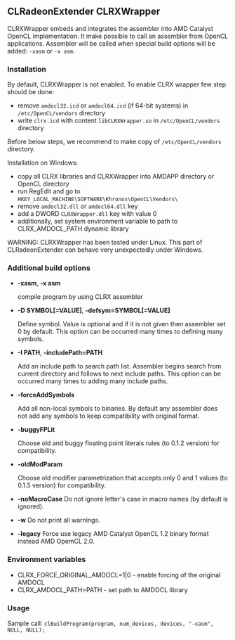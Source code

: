 ## CLRadeonExtender CLRXWrapper

CLRXWrapper embeds and integrates the assembler into AMD Catalyst OpenCL implementation.
It make possible to call an assembler from OpenCL applications. Assembler will be called
when special build options will be added: `-xasm` or `-x asm`.

### Installation

By default, CLRXWrapper is not enabled. To enable CLRX wrapper few step should be done:

* remove `amdocl32.icd` or `amdocl64.icd` (if 64-bit systems) in `/etc/OpenCL/vendors`
directory
* write `clrx.icd` with content `libCLRXWrapper.so` in  `/etc/OpenCL/vendors`
directory

Before below steps, we recommend to make copy of `/etc/OpenCL/vendors` directory.

Installation on Windows:

* copy all CLRX libraries and CLRXWrapper into AMDAPP directory or OpenCL directory
* run RegEdit and go to `HKEY_LOCAL_MACHINE\SOFTWARE\Khronos\OpenCL\Vendors\`
* remove `amdocl32.dll` or `amdocl64.dll` key
* add a DWORD `CLRXWrapper.dll` key with value 0
* additionally, set system environment variable to path to CLRX_AMDOCL_PATH dynamic library

WARNING: CLRXWrapper has been tested under Linux. This part of CLRadeonExtender can behave
very unexpectedly under Windows.

### Additional build options

* **-xasm**, **-x asm**

    compile program by using CLRX assembler

* **-D SYMBOL[=VALUE]**, **-defsym=SYMBOL[=VALUE]**

    Define symbol. Value is optional and if it is not given then assembler set 0 by default.
This option can be occurred many times to defining many symbols.

* **-I PATH**, **-includePath=PATH**

    Add an include path to search path list. Assembler begins search from current directory
and follows to next include paths.
This option can be occurred many times to adding many include paths.

* **-forceAddSymbols**

    Add all non-local symbols to binaries. By default any assembler does not add any symbols
to keep compatibility with original format.

* **-buggyFPLit**

    Choose old and buggy floating point literals rules (to 0.1.2 version)
for compatibility.

* **-oldModParam**

    Choose old modifier parametrization that accepts only 0 and 1 values (to 0.1.5 version)
for compatibility.

* **-noMacroCase**
    Do not ignore letter's case in macro names (by default is ignored).

* **-w**
    Do not print all warnings.

* **-legacy**
    Force use legacy AMD Catalyst OpenCL 1.2 binary format instead AMD OpemCL 2.0.

### Environment variables

* CLRX_FORCE_ORIGINAL_AMDOCL=1|0 - enable forcing of the original AMDOCL
* CLRX_AMDOCL_PATH=PATH - set path to AMDOCL library

### Usage

Sample call: `clBuildProgram(program, num_devices, devices, "-xasm", NULL, NULL);`
